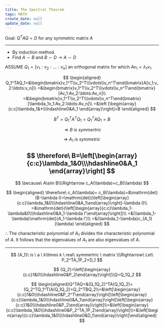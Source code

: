 ```yaml
---
title: The Spectral Theorem
tags: MATH
create_date: null
update_date: null
---
```



Goal: $Q^TAQ=D$ for any symmetric matrix $A$

---

- By induction method.
- Find $A\sim B$ and $B\sim D\longrightarrow A\sim D$

ASSUME $Q_1=[v_1:v_2:\ldots:v_n]$ an orthogonal matrix for which $Av_1=\lambda_1v_1$.

$$
\begin{aligned}
Q_1^TAQ_1=&\begin{bmatrix}v_1^T\\v_2^T\\\vdots\\v_n^T\end{bmatrix}A[v_1:v_2:\ldots:v_n]\\
=&\begin{bmatrix}v_1^T\\v_2^T\\\vdots\\v_n^T\end{bmatrix}[Av_1:Av_2:\ldots:Av_n]\\
=&\begin{bmatrix}v_1^T\\v_2^T\\\vdots\\v_n^T\end{bmatrix}[\lambda_1v_1:Av_2:\ldots:Av_n]\\
=&\left [\begin{array}{c:c}\lambda_1&*\\\hdashline0&A_1 \end{array}\right]=B
\end{aligned}
$$

$$
B^T=Q_1^TA^TQ_1=Q_1^TAQ_1=B
$$

$$
\Rightarrow B\ is\ symmertric
$$

$$
\Rightarrow\ A_1\ is \ symmetric
$$

$$
\therefore\ B=\left[\begin{array}{c:c}\lambda_1&0\\\hdashline0&A_1 \end{array}\right]
$$
---
$$
\because\ A\sim B\\\Rightarrow c_A(\lambda)=c_B(\lambda)
$$

$$
\begin{aligned}
\therefore\ c_A(\lambda)= c_B(\lambda)=&\mathrm{det}(B-\lambda I)=\mathrm{det}(\left[\begin{array}{c:c}\lambda_1&0\\\hdashline0&A_1\end{array}\right]-\lambda I)\\
=&\mathrm{det}(\left[\begin{array}{c:c}\lambda_1-\lambda&0\\\hdashline0&A_1-\lambda I'\end{array}\right])\\
=&(\lambda_1-\lambda)\mathrm{det}(A_1-\lambda I')\\
=&(\lambda_1-\lambda)c_{A_1}(\lambda)
\end{aligned}
$$

$\therefore$ The characteristic polynomial of $A_1$ divides the characteristic polynomial of $A$. It follows that the eigenvalues of $A_1$ are also eigenvalues of $A$. 

---

$$
{A_1}\ is \ a \ k\times k \ real\  symmertric \ matrix \\\Rightarrow\ Let\  P_2^TA_1P_2=D_1
$$

$$
{Q_2}=\left[\begin{array}{c:c}1&0\\\hdashline0&P_2\end{array}\right]\\Q=Q_1Q_2
$$

$$
\begin{aligned}Q^TAQ=&(Q_1Q_2)^TA(Q_1Q_2)=(Q_2^TQ_1^T)A(Q_1Q_2)=Q_2^TBQ_2\\=&\left[\begin{array}{c:c}1&0\\\hdashline0&P_2^T\end{array}\right]\left[\begin{array}{c:c}\lambda_1&0\\\hdashline0&A_1\end{array}\right]\left[\begin{array}{c:c}1&0\\\hdashline0&P_2\end{array}\right]\\=&\left[\begin{array}{c:c}\lambda_1&0\\\hdashline0&P_2^TA_1P_2\end{array}\right]\\=&\left[\begin{array}{c:c}\lambda_1&0\\\hdashline0&D_1\end{array}\right]\end{aligned}
$$
